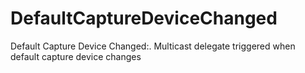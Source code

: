 # DefaultCaptureDeviceChanged

Default Capture Device Changed:. Multicast delegate triggered when default capture device changes

